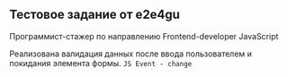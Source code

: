 <h2>Тестовое задание от e2e4gu</h2>

<p>Программист-стажер по направлению Frontend-developer JavaScript</p>

<p>Реализована валидация данных после ввода пользователем и покидания элемента формы. <code>JS Event - change</code></p>